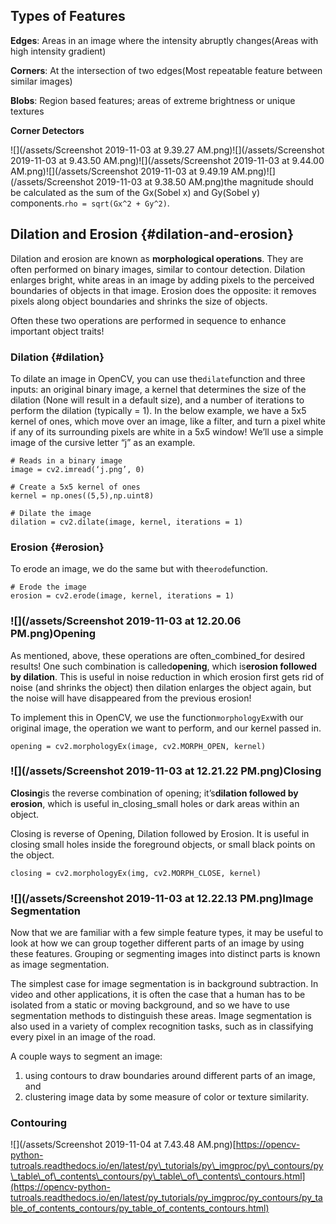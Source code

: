## Types of Features

**Edges**: Areas in an image where the intensity abruptly changes\(Areas with high intensity gradient\)

**Corners**:  At the intersection of two edges\(Most repeatable feature between similar images\)

**Blobs**:  Region based features; areas of extreme brightness or unique textures

**Corner Detectors**

![](/assets/Screenshot 2019-11-03 at 9.39.27 AM.png)![](/assets/Screenshot 2019-11-03 at 9.43.50 AM.png)![](/assets/Screenshot 2019-11-03 at 9.44.00 AM.png)![](/assets/Screenshot 2019-11-03 at 9.49.19 AM.png)![](/assets/Screenshot 2019-11-03 at 9.38.50 AM.png)the magnitude should be calculated as the sum of the Gx\(Sobel x\) and Gy\(Sobel y\) components.`rho = sqrt(Gx^2 + Gy^2)`.

## Dilation and Erosion {#dilation-and-erosion}

Dilation and erosion are known as **morphological operations**. They are often performed on binary images, similar to contour detection. Dilation enlarges bright, white areas in an image by adding pixels to the perceived boundaries of objects in that image. Erosion does the opposite: it removes pixels along object boundaries and shrinks the size of objects.

Often these two operations are performed in sequence to enhance important object traits!

### Dilation {#dilation}

To dilate an image in OpenCV, you can use the`dilate`function and three inputs: an original binary image, a kernel that determines the size of the dilation \(None will result in a default size\), and a number of iterations to perform the dilation \(typically = 1\). In the below example, we have a 5x5 kernel of ones, which move over an image, like a filter, and turn a pixel white if any of its surrounding pixels are white in a 5x5 window! We’ll use a simple image of the cursive letter “j” as an example.

```
# Reads in a binary image
image = cv2.imread(‘j.png’, 0) 

# Create a 5x5 kernel of ones
kernel = np.ones((5,5),np.uint8)

# Dilate the image
dilation = cv2.dilate(image, kernel, iterations = 1)
```

### Erosion {#erosion}

To erode an image, we do the same but with the`erode`function.

```
# Erode the image
erosion = cv2.erode(image, kernel, iterations = 1)
```

### ![](/assets/Screenshot 2019-11-03 at 12.20.06 PM.png)Opening

As mentioned, above, these operations are often\_combined\_for desired results! One such combination is called**opening**, which is**erosion followed by dilation**. This is useful in noise reduction in which erosion first gets rid of noise \(and shrinks the object\) then dilation enlarges the object again, but the noise will have disappeared from the previous erosion!

To implement this in OpenCV, we use the function`morphologyEx`with our original image, the operation we want to perform, and our kernel passed in.

```
opening = cv2.morphologyEx(image, cv2.MORPH_OPEN, kernel)
```

### ![](/assets/Screenshot 2019-11-03 at 12.21.22 PM.png)Closing

**Closing**is the reverse combination of opening; it’s**dilation followed by erosion**, which is useful in\_closing\_small holes or dark areas within an object.

Closing is reverse of Opening, Dilation followed by Erosion. It is useful in closing small holes inside the foreground objects, or small black points on the object.

```
closing = cv2.morphologyEx(img, cv2.MORPH_CLOSE, kernel)
```

### ![](/assets/Screenshot 2019-11-03 at 12.22.13 PM.png)Image Segmentation

Now that we are familiar with a few simple feature types, it may be useful to look at how we can group together different parts of an image by using these features. Grouping or segmenting images into distinct parts is known as image segmentation.

The simplest case for image segmentation is in background subtraction. In video and other applications, it is often the case that a human has to be isolated from a static or moving background, and so we have to use segmentation methods to distinguish these areas. Image segmentation is also used in a variety of complex recognition tasks, such as in classifying every pixel in an image of the road.

A couple ways to segment an image:

1. using contours to draw boundaries around different parts of an image, and
2. clustering image data by some measure of color or texture similarity.

### **Contouring**

![](/assets/Screenshot 2019-11-04 at 7.43.48 AM.png)[https://opencv-python-tutroals.readthedocs.io/en/latest/py\_tutorials/py\_imgproc/py\_contours/py\_table\_of\_contents\_contours/py\_table\_of\_contents\_contours.html](https://opencv-python-tutroals.readthedocs.io/en/latest/py_tutorials/py_imgproc/py_contours/py_table_of_contents_contours/py_table_of_contents_contours.html)



